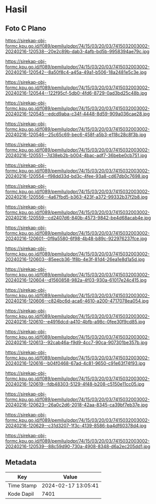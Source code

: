 # Hasil

## Foto C Plano

https://sirekap-obj-formc.kpu.go.id/f089/pemilu/pdpr/74/15/03/20/03/7415032003002-20240216-120538--20e2c89b-dab3-4afb-bd5b-9958394ae79c.jpg

https://sirekap-obj-formc.kpu.go.id/f089/pemilu/pdpr/74/15/03/20/03/7415032003002-20240216-120542--8a50f8c4-a45a-49a1-b506-18a2481e5c3e.jpg

https://sirekap-obj-formc.kpu.go.id/f089/pemilu/pdpr/74/15/03/20/03/7415032003002-20240216-120544--122f95cf-5db0-4fd6-8729-0ad3bd25c48b.jpg

https://sirekap-obj-formc.kpu.go.id/f089/pemilu/pdpr/74/15/03/20/03/7415032003002-20240216-120545--edcd9aba-c34f-4448-8d59-909a036cae28.jpg

https://sirekap-obj-formc.kpu.go.id/f089/pemilu/pdpr/74/15/03/20/03/7415032003002-20240216-120546--25c65c69-bec6-458f-a5b3-e118c28c8f3b.jpg

https://sirekap-obj-formc.kpu.go.id/f089/pemilu/pdpr/74/15/03/20/03/7415032003002-20240216-120551--7d38eb2b-b004-4bac-adf7-36bebe0cb751.jpg

https://sirekap-obj-formc.kpu.go.id/f089/pemilu/pdpr/74/15/03/20/03/7415032003002-20240216-120554--f98dd33d-bd3c-4fee-93a8-cd67db0c7698.jpg

https://sirekap-obj-formc.kpu.go.id/f089/pemilu/pdpr/74/15/03/20/03/7415032003002-20240216-120556--4a67fbd5-b363-423f-a372-99332b37f2b8.jpg

https://sirekap-obj-formc.kpu.go.id/f089/pemilu/pdpr/74/15/03/20/03/7415032003002-20240216-120559--cd2407d6-840b-4573-9842-be4d68acab4e.jpg

https://sirekap-obj-formc.kpu.go.id/f089/pemilu/pdpr/74/15/03/20/03/7415032003002-20240216-120601--0f9a5580-6f98-4b48-b89c-922976237fce.jpg

https://sirekap-obj-formc.kpu.go.id/f089/pemilu/pdpr/74/15/03/20/03/7415032003002-20240216-120603--85eecb36-1f8b-4e3f-81d4-26ea1e8d1a5d.jpg

https://sirekap-obj-formc.kpu.go.id/f089/pemilu/pdpr/74/15/03/20/03/7415032003002-20240216-120604--d1560858-982a-4f03-930a-61017e24c415.jpg

https://sirekap-obj-formc.kpu.go.id/f089/pemilu/pdpr/74/15/03/20/03/7415032003002-20240216-120606--c824bc6d-aca6-4610-a200-4717078ea054.jpg

https://sirekap-obj-formc.kpu.go.id/f089/pemilu/pdpr/74/15/03/20/03/7415032003002-20240216-120610--e4916dcd-a410-4bfb-a98c-0fee30f9cd85.jpg

https://sirekap-obj-formc.kpu.go.id/f089/pemilu/pdpr/74/15/03/20/03/7415032003002-20240216-120613--92cab46a-f9d9-4cc7-90ca-907301be357b.jpg

https://sirekap-obj-formc.kpu.go.id/f089/pemilu/pdpr/74/15/03/20/03/7415032003002-20240216-120616--b04f0468-67ad-4c81-9650-c91e63f74f93.jpg

https://sirekap-obj-formc.kpu.go.id/f089/pemilu/pdpr/74/15/03/20/03/7415032003002-20240216-120619--fdb48303-5129-4f48-b208-c5150e11cc05.jpg

https://sirekap-obj-formc.kpu.go.id/f089/pemilu/pdpr/74/15/03/20/03/7415032003002-20240216-120623--26a0c2d6-2018-42aa-8345-ca39bf7eb37e.jpg

https://sirekap-obj-formc.kpu.go.id/f089/pemilu/pdpr/74/15/03/20/03/7415032003002-20240216-120629--c31d3207-1f3c-4139-8586-ba4df60378d4.jpg

https://sirekap-obj-formc.kpu.go.id/f089/pemilu/pdpr/74/15/03/20/03/7415032003002-20240216-120539--88c59d90-730a-4908-8348-d6a2ec205dd1.jpg


## Metadata

| Key        | Value               |
| ---------- | ------------------- |
| Time Stamp | 2024-02-17 13:05:41 |
| Kode Dapil | 7401                |



